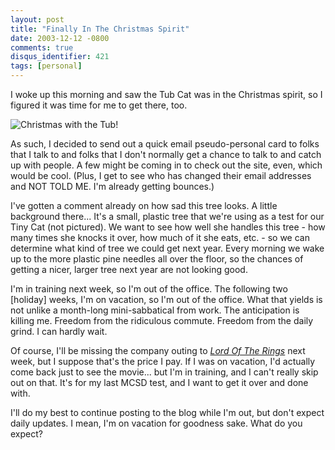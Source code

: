 ```yaml
---
layout: post
title: "Finally In The Christmas Spirit"
date: 2003-12-12 -0800
comments: true
disqus_identifier: 421
tags: [personal]
---
```

I woke up this morning and saw the Tub Cat was in the Christmas spirit,
so I figured it was time for me to get there, too.

 ![Christmas with the
Tub!](https://hyqi8g.blu.livefilestore.com/y2pD09MwD3sDg38UZ0oQ8PHImWpA7OnHDp4AOtLjKFwhy7f-TuaTn77d4Tmt_WfOxbfxfQs-WValCOtHRoxhoozaNm_ex7y1TBabuXa2VGh4ko/20031212christmascat.jpg?psid=1)

 As such, I decided to send out a quick email pseudo-personal card to
folks that I talk to and folks that I don't normally get a chance to
talk to and catch up with people. A few might be coming in to check out
the site, even, which would be cool. (Plus, I get to see who has changed
their email addresses and NOT TOLD ME. I'm already getting bounces.)

 I've gotten a comment already on how sad this tree looks. A little
background there... It's a small, plastic tree that we're using as a
test for our Tiny Cat (not pictured). We want to see how well she
handles this tree - how many times she knocks it over, how much of it
she eats, etc. - so we can determine what kind of tree we could get next
year. Every morning we wake up to the more plastic pine needles all over
the floor, so the chances of getting a nicer, larger tree next year are
not looking good.

 I'm in training next week, so I'm out of the office. The following two
[holiday] weeks, I'm on vacation, so I'm out of the office. What that
yields is not unlike a month-long mini-sabbatical from work. The
anticipation is killing me. Freedom from the ridiculous commute. Freedom
from the daily grind. I can hardly wait.

 Of course, I'll be missing the company outing to [*Lord Of The
Rings*](http://www.imdb.com/title/tt0167260/) next week, but I suppose
that's the price I pay. If I was on vacation, I'd actually come back
just to see the movie... but I'm in training, and I can't really skip
out on that. It's for my last MCSD test, and I want to get it over and
done with.

 I'll do my best to continue posting to the blog while I'm out, but
don't expect daily updates. I mean, I'm on vacation for goodness sake.
What do you expect?
